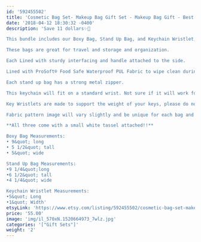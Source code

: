 ```yaml
---
id: '592455502'
title: 'Cosmetic Bag Set- Makeup Bag Gift Set - Makeup Bag Gift - Best Friend Gift - Keyfob - Wristlet Keychain - Keychain Holder - Mothers Day Gift'
date: '2018-04-12 18:30:32 -0400'
description: 'Save 11 dollars✨🎉

This bundle includes our Boxy Bag, Stand Up Bag, and Keychain Wristlet, perfect gift!!

These bags are great for travel and storage and organization.

Each Lined with sturdy interfacing and handle attached to the side.

Lined with ProSoft® Food Safe Waterproof PUL Fabric to wipe clean during use. 

Each stand up bag has a strong metal zipper. 

This keychain will fit on a standard wrist. Not sure if it will work for you? Our Key Wristlets are made with a 12&quot; long piece of fabric, folded in half to create the look.

Key Wristlets are made to support the weight of your keys, please do not use this as a support for a purse or anything heavier than the average keychain.

Fabric pattern image will vary slightly and be unique for each bag and keychain.

**All three come with a small white tassel attached!!**

Boxy Bag Measurements:
• 9&quot; long
• 5 1/2&quot; tall
• 5&quot; wide

Stand Up Bag Measurements:
•9 1/4&quot;long
•6 1/2&quot; tall
•4 1/4&quot; wide

Keychain Wristlet Measurements:
•5&quot; Long 
•1&quot; Width'
etsyLink: 'https://www.etsy.com/listing/592455502/cosmetic-bag-set-makeup-bag-gift-set?utm_source=synctostaticsite&utm_medium=api&utm_campaign=api'
price: '55.00'
image: 'img/il_570xN.1520664973_7wlz.jpg'
categories: '["Gift Sets"]'
weight: '2'
---
```

